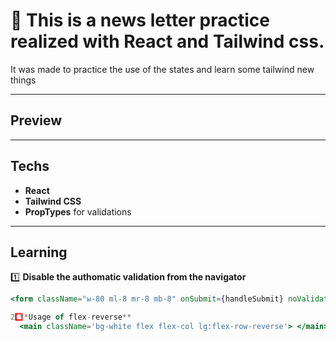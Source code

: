 # 📨 This is a news letter practice realized with React and Tailwind css. 
It was made to practice the use of the states and learn some tailwind new things

---
## Preview

---
## Techs
- **React**
- **Tailwind CSS**
- **PropTypes** for validations
---

## Learning
1️⃣ **Disable the authomatic validation from the navigator**
```jsx
<form className="w-80 ml-8 mr-8 mb-8" onSubmit={handleSubmit} noValidate> </form>

2️⃣ **Usage of flex-reverse**
  <main className='bg-white flex flex-col lg:flex-row-reverse'> </main>

